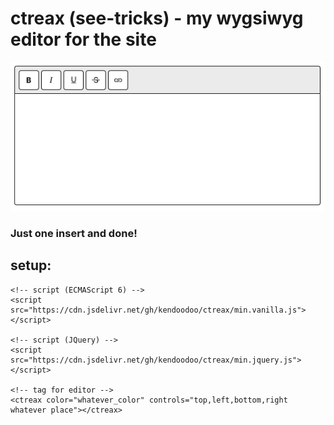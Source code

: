# ctreax (see-tricks) - my wygsiwyg editor for the site
<p align="center"><img src="./editor-image.png"></p>

### Just one insert and done!

## setup:
```
<!-- script (ECMAScript 6) -->
<script src="https://cdn.jsdelivr.net/gh/kendoodoo/ctreax/min.vanilla.js"></script>

<!-- script (JQuery) -->
<script src="https://cdn.jsdelivr.net/gh/kendoodoo/ctreax/min.jquery.js"></script>

<!-- tag for editor -->
<ctreax color="whatever_color" controls="top,left,bottom,right whatever place"></ctreax>
```
